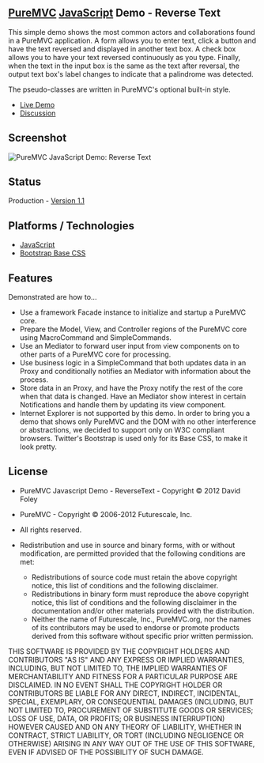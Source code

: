 ## [PureMVC](http://puremvc.github.com/) [JavaScript](https://github.com/PureMVC/puremvc-js-multicore-framework/wiki) Demo - Reverse Text
This simple demo shows the most common actors and collaborations found in a PureMVC application. A form allows you to enter text, click a button and have the text reversed and displayed in another text box. A check box allows you to have your text reversed continuously as you type. Finally, when the text in the input box is the same as the text after reversal, the output text box's label changes to indicate that a palindrome was detected.

The pseudo-classes are written in PureMVC's optional built-in style.

* [Live Demo](http://darkstar.puremvc.org/content_header.html?url=http://puremvc.org/pages/demos/JS/Demo_JS_ReverseText/native/&desc=PureMVC%20JavaScript%20Demo:%20Reverse%20Text)
* [Discussion](http://forums.puremvc.org/index.php?topic=2008.0)

## Screenshot
![PureMVC JavaScript Demo: Reverse Text](http://puremvc.org/pages/images/screenshots/PureMVC-Shot-JS-ReverseText.png?github)

## Status
Production - [Version 1.1](https://github.com/PureMVC/puremvc-js-demo-reversetext/blob/master/VERSION)

## Platforms / Technologies
* [JavaScript](http://en.wikipedia.org/wiki/JavaScript)
* [Bootstrap Base CSS](http://twitter.github.com/bootstrap/base-css.html)

## Features 
Demonstrated are how to...
* Use a framework Facade instance to initialize and startup a PureMVC core.
* Prepare the Model, View, and Controller regions of the PureMVC core using MacroCommand and SimpleCommands.
* Use an Mediator to forward user input from view components on to other parts of a PureMVC core for processing.
* Use business logic in a SimpleCommand that both updates data in an Proxy and conditionally notifies an Mediator with information about the process.
* Store data in an Proxy, and have the Proxy notify the rest of the core when that data is changed.
Have an Mediator show interest in certain Notifications and handle them by updating its view component.
* Internet Explorer is not supported by this demo. In order to bring you a demo that shows only PureMVC and the DOM with no other interference or abstractions, we decided to support only on W3C compliant browsers.
Twitter's Bootstrap is used only for its Base CSS, to make it look pretty.

## License
* PureMVC Javascript Demo - ReverseText - Copyright © 2012 David Foley
* PureMVC - Copyright © 2006-2012 Futurescale, Inc.
* All rights reserved.

* Redistribution and use in source and binary forms, with or without modification, are permitted provided that the following conditions are met:

  * Redistributions of source code must retain the above copyright notice, this list of conditions and the following disclaimer.
  * Redistributions in binary form must reproduce the above copyright notice, this list of conditions and the following disclaimer in the documentation and/or other materials provided with the distribution.
  * Neither the name of Futurescale, Inc., PureMVC.org, nor the names of its contributors may be used to endorse or promote products derived from this software without specific prior written permission.

THIS SOFTWARE IS PROVIDED BY THE COPYRIGHT HOLDERS AND CONTRIBUTORS "AS IS" AND ANY EXPRESS OR IMPLIED WARRANTIES, INCLUDING, BUT NOT LIMITED TO, THE IMPLIED WARRANTIES OF MERCHANTABILITY AND FITNESS FOR A PARTICULAR PURPOSE ARE DISCLAIMED. IN NO EVENT SHALL THE COPYRIGHT HOLDER OR CONTRIBUTORS BE LIABLE FOR ANY DIRECT, INDIRECT, INCIDENTAL, SPECIAL, EXEMPLARY, OR CONSEQUENTIAL DAMAGES (INCLUDING, BUT NOT LIMITED TO, PROCUREMENT OF SUBSTITUTE GOODS OR SERVICES; LOSS OF USE, DATA, OR PROFITS; OR BUSINESS INTERRUPTION) HOWEVER CAUSED AND ON ANY THEORY OF LIABILITY, WHETHER IN CONTRACT, STRICT LIABILITY, OR TORT (INCLUDING NEGLIGENCE OR OTHERWISE) ARISING IN ANY WAY OUT OF THE USE OF THIS SOFTWARE, EVEN IF ADVISED OF THE POSSIBILITY OF SUCH DAMAGE.